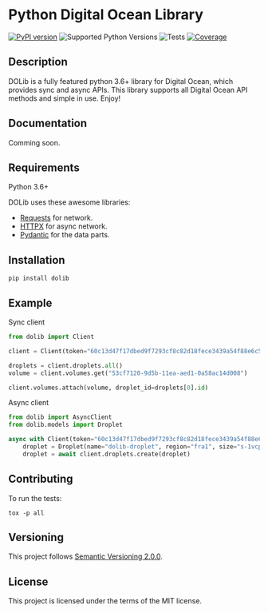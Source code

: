 # Python Digital Ocean Library

[![PyPI version](https://badge.fury.io/py/dolib.svg)](https://badge.fury.io/py/dolib)
![Supported Python Versions](https://img.shields.io/pypi/pyversions/dolib)
![Tests](https://github.com/geraxe/dolib/workflows/Tests/badge.svg)
[![Coverage](https://codecov.io/gh/geraxe/dolib/branch/master/graph/badge.svg)](https://codecov.io/gh/geraxe/dolib)

## Description

DOLib is a fully featured python 3.6+ library for Digital Ocean, which provides sync and async APIs. This library supports all Digital Ocean API methods and simple in use. Enjoy!

## Documentation

Comming soon.

## Requirements

Python 3.6+

DOLib uses these awesome libraries:

* <a href="https://requests.readthedocs.io/" class="external-link" target="_blank">Requests</a> for network.
* <a href="https://www.python-httpx.org/" class="external-link" target="_blank">HTTPX</a> for async network.
* <a href="https://pydantic-docs.helpmanual.io/" class="external-link" target="_blank">Pydantic</a> for the data parts.

## Installation

```shell
pip install dolib
```

## Example

Sync client
```Python
from dolib import Client

client = Client(token="60c13d47f17dbed9f7293cf8c82d18fece3439a54f88e6c52c2df07f87bd8dd9")

droplets = client.droplets.all()
volume = client.volumes.get("53cf7120-9d5b-11ea-aed1-0a58ac14d008")

client.volumes.attach(volume, droplet_id=droplets[0].id)
```

Async client
```Python
from dolib import AsyncClient
from dolib.models import Droplet

async with Client(token="60c13d47f17dbed9f7293cf8c82d18fece3439a54f88e6c52c2df07f87bd8dd9") as client:
    droplet = Droplet(name="dolib-droplet", region="fra1", size="s-1vcpu-1gb", image="ubuntu-18-04-x64")
    droplet = await client.droplets.create(droplet)

```




## Contributing

To run the tests:

```shell
tox -p all
```

## Versioning

This project follows [Semantic Versioning 2.0.0](http://semver.org/spec/v2.0.0.html).

## License

This project is licensed under the terms of the MIT license.
